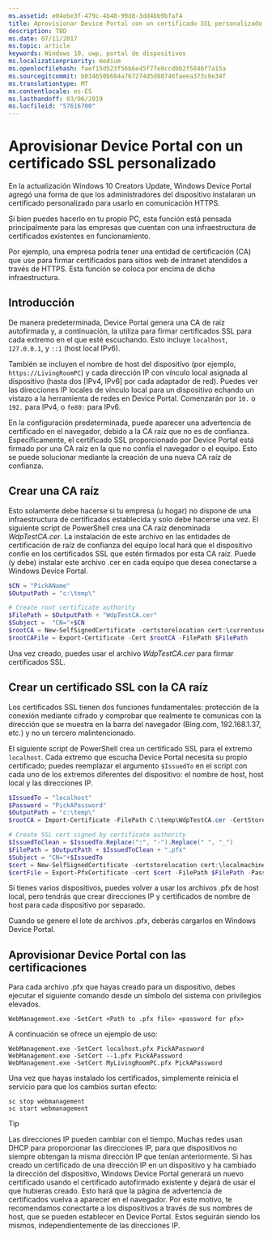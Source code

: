 ```yaml
---
ms.assetid: e04ebe3f-479c-4b48-99d8-3dd4bb9bfaf4
title: Aprovisionar Device Portal con un certificado SSL personalizado
description: TBD
ms.date: 07/11/2017
ms.topic: article
keywords: Windows 10, uwp, portal de dispositivos
ms.localizationpriority: medium
ms.openlocfilehash: faef15d523f56b6e45f77e0ccdbb2f5846f7a15a
ms.sourcegitcommit: b034650b684a767274d5d88746faeea373c8e34f
ms.translationtype: MT
ms.contentlocale: es-ES
ms.lasthandoff: 03/06/2019
ms.locfileid: "57616700"
---
```

# <a name="provision-device-portal-with-a-custom-ssl-certificate"></a>Aprovisionar Device Portal con un certificado SSL personalizado
En la actualización Windows 10 Creators Update, Windows Device Portal agregó una forma de que los administradores del dispositivo instalaran un certificado personalizado para usarlo en comunicación HTTPS. 

Si bien puedes hacerlo en tu propio PC, esta función está pensada principalmente para las empresas que cuentan con una infraestructura de certificados existentes en funcionamiento.  

Por ejemplo, una empresa podría tener una entidad de certificación (CA) que use para firmar certificados para sitios web de intranet atendidos a través de HTTPS. Esta función se coloca por encima de dicha infraestructura. 

## <a name="overview"></a>Introducción
De manera predeterminada, Device Portal genera una CA de raíz autofirmada y, a continuación, la utiliza para firmar certificados SSL para cada extremo en el que esté escuchando. Esto incluye `localhost`, `127.0.0.1`, y `::1` (host local IPv6).

También se incluyen el nombre de host del dispositivo (por ejemplo, `https://LivingRoomPC`) y cada dirección IP con vínculo local asignada al dispositivo (hasta dos [IPv4, IPv6] por cada adaptador de red). Puedes ver las direcciones IP locales de vínculo local para un dispositivo echando un vistazo a la herramienta de redes en Device Portal. Comenzarán por `10.` o `192.` para IPv4, o `fe80:` para IPv6. 

En la configuración predeterminada, puede aparecer una advertencia de certificado en el navegador, debido a la CA raíz que no es de confianza. Específicamente, el certificado SSL proporcionado por Device Portal está firmado por una CA raíz en la que no confía el navegador o el equipo. Esto se puede solucionar mediante la creación de una nueva CA raíz de confianza.

## <a name="create-a-root-ca"></a>Crear una CA raíz

Esto solamente debe hacerse si tu empresa (u hogar) no dispone de una infraestructura de certificados establecida y solo debe hacerse una vez. El siguiente script de PowerShell crea una CA raíz denominada _WdpTestCA.cer_. La instalación de este archivo en las entidades de certificación de raíz de confianza del equipo local hará que el dispositivo confíe en los certificados SSL que estén firmados por esta CA raíz. Puede (y debe) instalar este archivo .cer en cada equipo que desea conectarse a Windows Device Portal.  

```PowerShell
$CN = "PickAName"
$OutputPath = "c:\temp\"

# Create root certificate authority
$FilePath = $OutputPath + "WdpTestCA.cer"
$Subject =  "CN="+$CN
$rootCA = New-SelfSignedCertificate -certstorelocation cert:\currentuser\my -Subject $Subject -HashAlgorithm "SHA512" -KeyUsage CertSign,CRLSign
$rootCAFile = Export-Certificate -Cert $rootCA -FilePath $FilePath
```

Una vez creado, puedes usar el archivo _WdpTestCA.cer_ para firmar certificados SSL. 

## <a name="create-an-ssl-certificate-with-the-root-ca"></a>Crear un certificado SSL con la CA raíz

Los certificados SSL tienen dos funciones fundamentales: protección de la conexión mediante cifrado y comprobar que realmente te comunicas con la dirección que se muestra en la barra del navegador (Bing.com, 192.168.1.37, etc.) y no un tercero malintencionado.

El siguiente script de PowerShell crea un certificado SSL para el extremo `localhost`. Cada extremo que escucha Device Portal necesita su propio certificado; puedes reemplazar el argumento `$IssuedTo` en el script con cada uno de los extremos diferentes del dispositivo: el nombre de host, host local y las direcciones IP.

```PowerShell
$IssuedTo = "localhost"
$Password = "PickAPassword"
$OutputPath = "c:\temp\"
$rootCA = Import-Certificate -FilePath C:\temp\WdpTestCA.cer -CertStoreLocation Cert:\CurrentUser\My\

# Create SSL cert signed by certificate authority
$IssuedToClean = $IssuedTo.Replace(":", "-").Replace(" ", "_")
$FilePath = $OutputPath + $IssuedToClean + ".pfx"
$Subject = "CN="+$IssuedTo
$cert = New-SelfSignedCertificate -certstorelocation cert:\localmachine\my -Subject $Subject -DnsName $IssuedTo -Signer $rootCA -HashAlgorithm "SHA512"
$certFile = Export-PfxCertificate -cert $cert -FilePath $FilePath -Password (ConvertTo-SecureString -String $Password -Force -AsPlainText)
```

Si tienes varios dispositivos, puedes volver a usar los archivos .pfx de host local, pero tendrás que crear direcciones IP y certificados de nombre de host para cada dispositivo por separado.

Cuando se genere el lote de archivos .pfx, deberás cargarlos en Windows Device Portal. 

## <a name="provision-device-portal-with-the-certifications"></a>Aprovisionar Device Portal con las certificaciones

Para cada archivo .pfx que hayas creado para un dispositivo, debes ejecutar el siguiente comando desde un símbolo del sistema con privilegios elevados.

```
WebManagement.exe -SetCert <Path to .pfx file> <password for pfx> 
```

A continuación se ofrece un ejemplo de uso:
```
WebManagement.exe -SetCert localhost.pfx PickAPassword
WebManagement.exe -SetCert --1.pfx PickAPassword
WebManagement.exe -SetCert MyLivingRoomPC.pfx PickAPassword
```

Una vez que hayas instalado los certificados, simplemente reinicia el servicio para que los cambios surtan efecto:

```
sc stop webmanagement
sc start webmanagement
```

> [!TIP]
> Las direcciones IP pueden cambiar con el tiempo.
Muchas redes usan DHCP para proporcionar las direcciones IP, para que dispositivos no siempre obtengan la misma dirección IP que tenían anteriormente. Si has creado un certificado de una dirección IP en un dispositivo y ha cambiado la dirección del dispositivo, Windows Device Portal generará un nuevo certificado usando el certificado autofirmado existente y dejará de usar el que hubieras creado. Esto hará que la página de advertencia de certificados vuelva a aparecer en el navegador. Por este motivo, te recomendamos conectarte a los dispositivos a través de sus nombres de host, que se pueden establecer en Device Portal. Estos seguirán siendo los mismos, independientemente de las direcciones IP.
